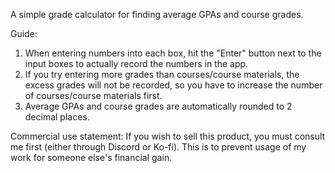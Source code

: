 A simple grade calculator for finding average GPAs and course grades.

Guide:
1. When entering numbers into each box, hit the "Enter" button next to the input boxes to actually record the numbers in the app.
2. If you try entering more grades than courses/course materials, the excess grades will not be recorded, so you have to increase the number of courses/course materials first.
3. Average GPAs and course grades are automatically rounded to 2 decimal places.

Commercial use statement: If you wish to sell this product, you must consult me first (either through Discord or Ko-fi). This is to prevent usage of my work for someone else's financial gain.
